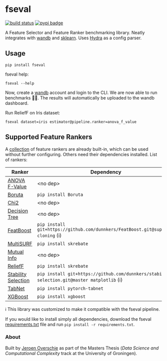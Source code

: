 # fseval

[![build status](https://github.com/dunnkers/fseval/actions/workflows/python-app.yml/badge.svg)](https://github.com/dunnkers/fseval/actions/workflows/python-app.yml) [![pypi badge](https://img.shields.io/pypi/v/fseval.svg?maxAge=3600)](https://pypi.org/project/fseval/)

A Feature Selector and Feature Ranker benchmarking library. Neatly integrates with [wandb](https://wandb.ai) and [sklearn](https://scikit-learn.org/). Uses [Hydra](https://hydra.cc/) as a config parser.

## Usage
```shell
pip install fseval
```

fseval help:
```shell
fseval --help
```

Now, create a [wandb](https://wandb.ai/) account and login to the CLI. We are now able to run benchmarks 💪🏻. The results will automatically be uploaded to the wandb dashboard.

Run ReliefF on Iris dataset:
```shell
fseval dataset=iris estimator@pipeline.ranker=anova_f_value
```

## Supported Feature Rankers
A [collection](https://github.com/dunnkers/fseval/tree/master/fseval/conf/estimator) of feature rankers are already built-in, which can be used without further configuring. Others need their dependencies installed. List of rankers:

| Ranker | Dependency | Command line argument
--- | --- | ---
[ANOVA F-Value](https://scikit-learn.org/stable/modules/generated/sklearn.feature_selection.f_classif.html#sklearn.feature_selection.f_classif) | \<no dep\> | `estimator@pipeline.ranker=anova_f_value`
[Boruta](https://github.com/scikit-learn-contrib/boruta_py) | `pip install Boruta` | `estimator@pipeline.ranker=boruta`
[Chi2](https://scikit-learn.org/stable/modules/generated/sklearn.feature_selection.chi2.html) | \<no dep\> | `estimator@pipeline.ranker=chi2`
[Decision Tree](https://scikit-learn.org/stable/modules/generated/sklearn.tree.DecisionTreeClassifier.html) | \<no dep\> | `estimator@pipeline.ranker=decision_tree`
[FeatBoost](https://github.com/amjams/FeatBoost) | `pip install git+https://github.com/dunnkers/FeatBoost.git@support-cloning` (ℹ️) | `estimator@pipeline.ranker=featboost`
[MultiSURF](https://github.com/EpistasisLab/scikit-rebate) | `pip install skrebate` | `estimator@pipeline.ranker=multisurf`
[Mutual Info](https://scikit-learn.org/stable/modules/generated/sklearn.feature_selection.mutual_info_classif.html) | \<no dep\> | `estimator@pipeline.ranker=mutual_info`
[ReliefF](https://github.com/EpistasisLab/scikit-rebate) | `pip install skrebate` | `estimator@pipeline.ranker=relieff`
[Stability Selection](https://github.com/scikit-learn-contrib/stability-selection) | `pip install git+https://github.com/dunnkers/stability-selection.git@master matplotlib` (ℹ️) | `estimator@pipeline.ranker=stability_selection`
[TabNet](https://github.com/dreamquark-ai/tabnet) | `pip install pytorch-tabnet` | `estimator@pipeline.ranker=tabnet`
[XGBoost](https://xgboost.readthedocs.io/) | `pip install xgboost` | `estimator@pipeline.ranker=xgb`


ℹ️ This library was customized to make it compatible with the fseval pipeline.

If you would like to install simply all dependencies, download the fseval [requirements.txt](https://github.com/dunnkers/fseval/blob/master/requirements.txt) file and run `pip install -r requirements.txt`.

### About
Built by [Jeroen Overschie](https://dunnkers.com/) as part of the Masters Thesis (_Data Science and Computational Complexity_ track at the University of Groningen).